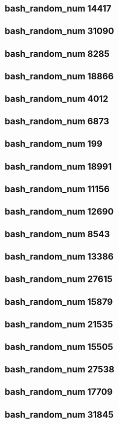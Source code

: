 # bash_random_num 14417
# bash_random_num 31090
# bash_random_num 8285
# bash_random_num 18866
# bash_random_num 4012
# bash_random_num 6873
# bash_random_num 199
# bash_random_num 18991
# bash_random_num 11156
# bash_random_num 12690
# bash_random_num 8543
# bash_random_num 13386
# bash_random_num 27615
# bash_random_num 15879
# bash_random_num 21535
# bash_random_num 15505
# bash_random_num 27538
# bash_random_num 17709
# bash_random_num 31845
